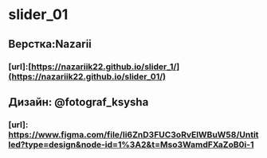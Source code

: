 ﻿# slider_01
## Верстка:Nazarii
### [url]:[https://nazariik22.github.io/slider_1/](https://nazariik22.github.io/slider_01/)
## Дизайн: @fotograf_ksysha
### [url]: https://www.figma.com/file/li6ZnD3FUC3oRvElWBuW58/Untitled?type=design&node-id=1%3A2&t=Mso3WamdFXaZoB0i-1 
